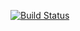 [![Build Status](https://travis-ci.org/smwindecker/decay.svg?branch=master)](https://travis-ci.org/smwindecker/decay)
